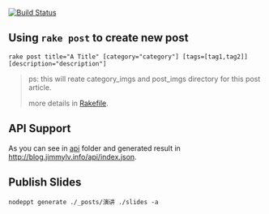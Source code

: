 [![Build Status](https://travis-ci.org/JimmyLv/jimmy.lv.svg?branch=gh-pages)](https://travis-ci.org/JimmyLv/jimmy.lv)

## Using `rake post` to create new post

```shell
rake post title="A Title" [category="category"] [tags=[tag1,tag2]] [description="description"]
```

> ps: this will reate category_imgs and post_imgs directory for this post article. 
> 
> more details in [Rakefile](https://github.com/JimmyLv/jimmy.lv/blob/gh-pages/Rakefile).

## API Support

As you can see in [api](https://github.com/JimmyLv/jimmy.lv/tree/gh-pages/api) folder and generated result in <http://blog.jimmylv.info/api/index.json>.

## Publish Slides

```
nodeppt generate ./_posts/演讲 ./slides -a
```

